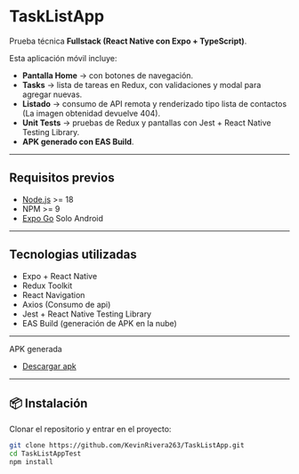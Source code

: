 #  TaskListApp

Prueba técnica **Fullstack (React Native con Expo + TypeScript)**.  

Esta aplicación móvil incluye:
- **Pantalla Home** → con botones de navegación.  
- **Tasks** → lista de tareas en Redux, con validaciones y modal para agregar nuevas.  
- **Listado** → consumo de API remota y renderizado tipo lista de contactos (La imagen obtenidad devuelve 404).  
- **Unit Tests** → pruebas de Redux y pantallas con Jest + React Native Testing Library.  
- **APK generado con EAS Build**.  

---

## Requisitos previos

- [Node.js](https://nodejs.org/) >= 18  
- NPM >= 9  
- [Expo Go](https://play.google.com/store/apps/details?id=host.exp.exponent) Solo Android
  


---

## Tecnologias utilizadas

- Expo + React Native
- Redux Toolkit
- React Navigation
- Axios (Consumo de api)
- Jest + React Native Testing Library
- EAS Build (generación de APK en la nube)

---
APK generada
- [Descargar apk](https://expo.dev/accounts/kf263/projects/TaskListApp/builds/4dc411ad-75d3-4a3f-86da-b115eb23bf91)
---

## 📦 Instalación

Clonar el repositorio y entrar en el proyecto:

```bash
git clone https://github.com/KevinRivera263/TaskListApp.git
cd TaskListAppTest
npm install


